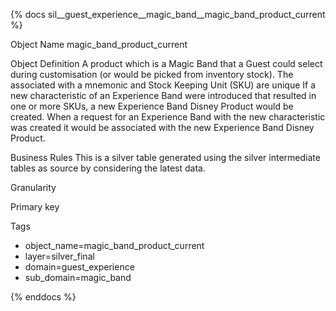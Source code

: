 {% docs sil__guest_experience__magic_band__magic_band_product_current %}

Object Name
magic_band_product_current

Object Definition
A product which is a Magic Band that a Guest could select during customisation (or would be picked from inventory stock). The associated with a mnemonic and Stock Keeping Unit (SKU) are unique If a new characteristic of an Experience Band were introduced that resulted in one or more SKUs, a new Experience Band Disney Product would be created. When a request for an Experience Band with the new characteristic was created it would be associated with the new Experience Band Disney Product.

Business Rules
This is a silver table generated using the silver intermediate tables as source by considering the latest data.

Granularity

Primary key

Tags
- object_name=magic_band_product_current
- layer=silver_final
- domain=guest_experience
- sub_domain=magic_band

{% enddocs %}